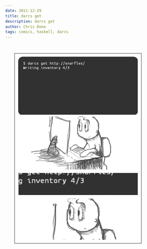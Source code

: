 ```yaml
---
date: 2011-12-29
title: darcs get
description: darcs get
author: Chris Done
tags: comics, haskell, darcs
---
```


<img src="/images/comics/darcs.png" style="border:3px solid #aaa;margin:2em"/>
<style>.page-wrap{text-align:center}</style>
